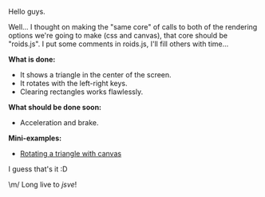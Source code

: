 Hello guys.

Well... I thought on making the "same core" of calls to both of the
rendering options we're going to make (css and canvas), that core should be
"roids.js". I put some comments in roids.js, I'll fill others with time...

**What is done:**

*  It shows a triangle in the center of the screen.
*  It rotates with the left-right keys.
*  Clearing rectangles works flawlessly.

**What should be done soon:**

*  Acceleration and brake.

**Mini-examples:**

* [Rotating a triangle with canvas](http://jsfiddle.net/sadasant/3sBRh/4/)

I guess that's it :D

\m/ Long live to *jsve*!